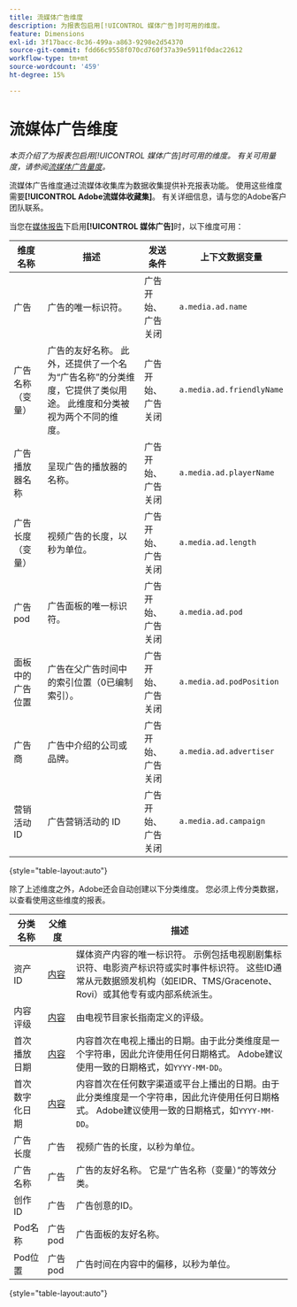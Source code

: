 ```yaml
---
title: 流媒体广告维度
description: 为报表包启用[!UICONTROL 媒体广告]时可用的维度。
feature: Dimensions
exl-id: 3f17bacc-8c36-499a-a863-9298e2d54370
source-git-commit: fdd66c9558f070cd760f37a39e5911f0dac22612
workflow-type: tm+mt
source-wordcount: '459'
ht-degree: 15%

---
```


# 流媒体广告维度

*本页介绍了为报表包启用[!UICONTROL 媒体广告]时可用的维度。 有关可用量度，请参阅[流媒体广告量度](../metrics/sm-ads.md)。*

流媒体广告维度通过流媒体收集库为数据收集提供补充报表功能。 使用这些维度需要&#x200B;**[!UICONTROL Adobe流媒体收藏集]**。 有关详细信息，请与您的Adobe客户团队联系。

当您在[媒体报告](/help/admin/admin/c-manage-report-suites/c-edit-report-suites/media-management.md)下启用&#x200B;**[!UICONTROL 媒体广告]**&#x200B;时，以下维度可用：

| 维度名称 | 描述 | 发送条件 | 上下文数据变量 |
| --- | --- | --- | --- |
| 广告 | 广告的唯一标识符。 | 广告开始、广告关闭 | `a.media.ad.name` |
| 广告名称（变量） | 广告的友好名称。 此外，还提供了一个名为“广告名称”的分类维度，它提供了类似用途。 此维度和分类被视为两个不同的维度。 | 广告开始、广告关闭 | `a.media.ad.friendlyName` |
| 广告播放器名称 | 呈现广告的播放器的名称。 | 广告开始、广告关闭 | `a.media.ad.playerName` |
| 广告长度（变量） | 视频广告的长度，以秒为单位。 | 广告开始、广告关闭 | `a.media.ad.length` |
| 广告pod | 广告面板的唯一标识符。 | 广告开始、广告关闭 | `a.media.ad.pod` |
| 面板中的广告位置 | 广告在父广告时间中的索引位置（0已编制索引）。 | 广告开始、广告关闭 | `a.media.ad.podPosition` |
| 广告商 | 广告中介绍的公司或品牌。 | 广告开始、广告关闭 | `a.media.ad.advertiser` |
| 营销活动 ID | 广告营销活动的 ID | 广告开始、广告关闭 | `a.media.ad.campaign` |

{style="table-layout:auto"}

除了上述维度之外，Adobe还会自动创建以下分类维度。 您必须上传分类数据，以查看使用这些维度的报表。

| 分类名称 | 父维度 | 描述 |
| --- | --- | --- |
| 资产 ID | [内容](sm-core.md) | 媒体资产内容的唯一标识符。 示例包括电视剧剧集标识符、电影资产标识符或实时事件标识符。 这些ID通常从元数据颁发机构（如EIDR、TMS/Gracenote、Rovi）或其他专有或内部系统派生。 |
| 内容评级 | [内容](sm-core.md) | 由电视节目家长指南定义的评级。 |
| 首次播放日期 | [内容](sm-core.md) | 内容首次在电视上播出的日期。由于此分类维度是一个字符串，因此允许使用任何日期格式。 Adobe建议使用一致的日期格式，如`YYYY-MM-DD`。 |
| 首次数字化日期 | [内容](sm-core.md) | 内容首次在任何数字渠道或平台上播出的日期。由于此分类维度是一个字符串，因此允许使用任何日期格式。 Adobe建议使用一致的日期格式，如`YYYY-MM-DD`。 |
| 广告长度 | 广告 | 视频广告的长度，以秒为单位。 |
| 广告名称 | 广告 | 广告的友好名称。 它是“广告名称（变量）”的等效分类。 |
| 创作 ID | 广告 | 广告创意的ID。 |
| Pod名称 | 广告pod | 广告面板的友好名称。 |
| Pod位置 | 广告pod | 广告时间在内容中的偏移，以秒为单位。 |

{style="table-layout:auto"}
